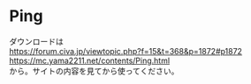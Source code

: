 # Ping
ダウンロードは  
https://forum.civa.jp/viewtopic.php?f=15&t=368&p=1872#p1872  
https://mc.yama2211.net/contents/Ping.html  
から。サイトの内容を見てから使ってください。